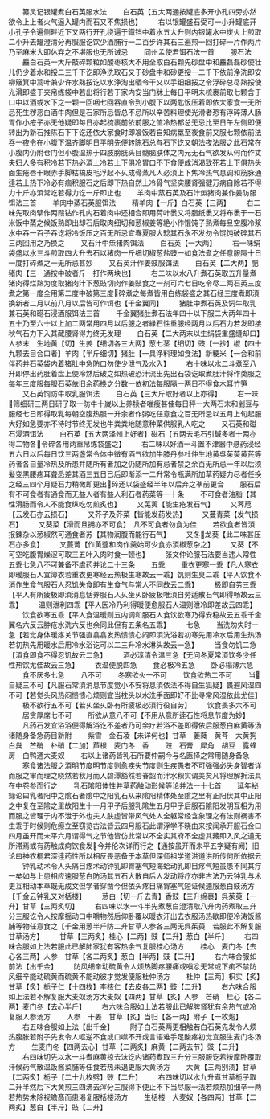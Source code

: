 <!-- { "loadSidebar": true } -->
　　纂灵记银罐煮白石英服水法
　　白石英【五大两通按罐底多开小孔四旁亦然欲令上上者火气逼入罐内而石又不焦损也】
　　右以银罐盛石受可一小升罐底开小孔子令遍侧畔近下又两行开孔绕遍于鐡铛中着水五大升则内银罐水中炭火上煎取二小升去罐澄清分再服服讫饮少酒脯行一二百步许其石三遍煎一回打碎一片作两片乃至麻米大即休弃之不堪服也无所诫忌
　　同州孟使君饵石法一首
　　服石法
　　麤白石英一大斤敲碎颗粒如酸枣核大不用全取白石颗先砂盘中和麤磊磊砂使壮儿仍少着水和挼二三千下讫即浄洗取石又于砂盘中和砂更挼一二千下依前浄洗即安柳簸箕中蒿叶兼少许水熟挼讫以水浄淘出晒令干又以手细细挼之令浮碎总尽熟挼使光滑即盛于夹帛练袋中若出将行若于家内安当门牀上每日平明未梳裹前取七颗含于口中以酒或水下之一颗一回咽七回吞直令到小腹下以两匙饭压着即依大家食一无所忌死生秽恶白酒牛肉但是石家所忌皆总不忌所以辛苦料理使光滑者恐有浮碎薄人肠胃作小疮子亦无他疑即每日亦起梳裹前依前服之值冷热都总无忌比至日午左侧即便转出为新石推陈石下下讫还依大家食时即飡饭若自知病羸至夜食前又服七颗依前法吞一夜令在小腹下温齐脚明日平明先便转陈石总与石下讫又朝法夜法服之此石常在小腹内仍附仓门但小腹温热于四肢膀胱头目髓脑肤体之内元无石气欲发从何而作丈夫妇人多有积冷若下热必湏上冷若上下俱冷胃口不下食便成消渴致死若上下俱热头面生疮唇干眼赤手脚枯槁皮毛浮起不乆成骨蒸凡人必湏上下焦冷热气息调和筋脉通逹若上热下冷必有痼积服石之后即下热自然上冷骨气坚实腰肾强徤万病自除若不得力十斤亦湏常吃若得力讫一斤即止也
　　羊肉中蒸石英及石汁缹猪肉兼作姜防服饵法三首
　　羊肉中蒸石英服饵法
　　精羊肉【一斤】白石英【三两】
　　右二味先取肉擘作两叚钻作孔内石着肉中还相合即用荷叶褁又将腊纸褁又将布褁于一石米饭中蒸之候饭熟即出却石后取肉细切和葱椒姜等絶小作馄饨子熟煮每旦空腹冷浆水中吞一百子吞讫将冷饭压之百无所忌宜春夏服大騐其石永不发勿令馄饨破碎其石三两回用之乃换之
　　又石汁中缹猪肉饵法
　　白石英【一大两】
　　右一味绢袋盛以水三斗煎取四大升去石以猪肉一斤细切椒葱盐豉一如食法煮之任意服隔十日一度打碎煮之一无所忌甚妙
　　又石英汁作姜豉服饵法
　　白石英【二大两】肥猪肉【三　通按中破者斤　打作两块也】
　　右二味以水八升煮石英取五升量煮猪肉得烂熟为度取猪肉汁下葱豉切肉作姜豉食之一剂可六七日吃令尽二两石英三度煮之第一度全用第二度中破第三度碎煮之每煮皆用白练袋盛之其石经三度煮即湏换新者二月以前八月以后皆可作饵也【千金翼同】
　　猪肚中煮石英及饲牛取乳兼石英和礠石浸酒服饵法三首
　　千金翼猪肚煮石法年四十以下服二大两年四十五十乃至六十以上加二两常用四月以后服之者縁石性重服经两月以后石力若发即接秋气石力下入其藏腰肾得力终无发理
　　白石英【二大两末以生绢袋重盛缝却口】人参末　生地黄【切】生姜【细切各三大两】葱七茎【细切】豉【一抄】椒【四十九颗去目合口者】羊肉【半斤细切】猪肚【一具浄料理如食法】新粳米【一合和前伴药并石英袋内着猪肚中急防口勿使少泄气及水入】
　　右十味以水二斗煮至八升即停出药肚着盘上使冷然后破之如热破恐汁流出先出石袋讫取煮肚汁将作羮服之每年三度服每服石英依旧余药换之分数一依初法每服隔一两日不得食木耳竹笋
　　又石英饲防牛取乳服饵法
　　白石英【三大斤取好者以上亦得】
　　右一味筛细研三两日研了取一防牛十嵗以上养犊者唯瘦甚佳每日秤一大两石末和剉豆与服经七日即得取乳每朝空腹热服一升余者作粥吃任意食之百无所忌以五月上旬起服大好如急要亦不待时节终无发也牛粪粪地随意种菜供服乳人吃之
　　又石英和磁石浸酒饵法
　　白石英【五大两泽州上好者】磁石【五两去毛石引鍼多者十两亦得二物各令碎各用两重帛练袋盛之】
　　右二味以好酒一斗置不津器中悬药浸经五六日以后每日饮三两盏常令体中微有酒气欲加牛膝丹参杜仲生地黄呉茱萸黄芪等药者各自量冷热及所患并随所有者加之仍随所加有忌者禁之余百无所忌一年以后须髪变黒腰疼耳聋悉差其酒三五日已后即渐添一二升常令瓶满所加草药疑力尽者任换之经三四个月疑石力稍微即更出碎还以袋盛经半年以后弃之凖前更合
　　服石后有不可食者有通食而无益人者有益人利石者药菜等一十条
　　不可食者油脂【其性滑肠而令人不能食纵吃勿煎炙也】
　　又芜荑【能生疮发石气】
　　又荠苨【云发石亦云损石】
　　又芥子及芥菜【皆能发药发热】
　　又蔓青菜【发气损石】
　　又葵菜【滑而且拥亦不可食】　凡不可食者勿食为佳
　　若欲食者皆湏报錬杂以葱椒然可通食者苏【其物润腹而能行石气】
　　又冬龙葵【此二味甚压石亦多食】
　　又蔓菁【作黄虀和肉作羹始可少食亦湏椒葱杂之】
　　又葵【不可空吃腹胃燥涩可取三五叶入肉时食一顿也】
　　张文仲论服石法要当违人常性五乖七急八不可兼备不虞药并论二十三条
　　五乖
　　重衣更寒一乖【凡人寒衣即暖服石人宜簿衣若重衣更寒经云热极生寒故云一乖】饥则生臭二乖【平人饮食不消作生食气服石人忍饥失食即有生食气与常人不同故云二乖】
　　极即自劳三乖【平人有所疲极即湏消息恬养服石人乆坐乆卧疲极唯湏自劳适散石气即得畅故云三乖】
　　温则泄利四乖【平人因冷乃利得暖便愈服石人温则泄冷即差故云四乖】
　　饮食欲寒五乖【平人食温暖则五内调和服石人食饮欲寒乃得安稳故云五乖千金翼名六反云肿疮水洗六反也余同此但有五条名五乖】
　　七急
　　当洗勿失时一急【若觉身体暖疼关节强直翕翕发热愦愦心闷即湏洗浴若初寒先用冷水后用生热汤若初热先用暖水后用冷水浴讫可以二三升冷水淋头故云一急】
　　当食勿饥二急【湏食即食不得忍饥故云二急】
　　酒必淳清令温三急【无问冬夏常湏饮多少任性热饮尤佳故云三急】
　　衣温便脱四急
　　食必极冷五急
　　卧必榻薄六急
　　食不厌多七急
　　八不可
　　冬寒欲火一不可
　　饮食欲热二不可
　　当自疑三不可【凡服石常湏消息节度觉小不安将息湏依法不得自生狐疑】畏避风湿四不可【若觉头风热闷愦愦心烦则宜当枕头以水洗手面即好不比寻常风湿依此尤佳】
　　极不欲行五不可【若乆坐乆卧有所疲极必湏行役自劳】
　　饮食畏多六不可
　　居贪厚席七不可
　　所欲从意八不可【不用从意所逹石性将息节度为妙】
　　凡药石发宜浴浴便得解浴讫不差者乃可余疗若浴不差即得依后服葱白麻黄等汤诸随身备急药目新附
　　紫雪　金石凌【未详何也】甘草　萎蕤　黄芩　大黄狗白粪　芒硝　朴硝【二加】芦根　麦门冬　香
　　豉　石膏　犀角　胡豆　露蜂房　白鸭通大麦奴
　　右以上诸药皆乳石所要仲嗣今与名医择之常用随身备急
　　寒食诸法服之湏明节度明节度则愈疾失节度则生疾愚者不可强强必失身智者详而服之审而理之晓然若秋月而入碧潭豁然若春韶而泮水积实谓美矣凡将理解折法具在中卷参而行之
　　乳石隂阳体性并草药触动形候等论并法一十七首
　　延年袐録论曰乳者阳中之隂石者隂中之阳乳石从来隂阳精体处至隂之里有正阳伏其中正阳之中复在至隂之里故阳生十一月甲子后服乳隂生五月甲子后服石隂阳发明互相为用而服之皆理于内不泄于外也夫人肤虚皆带风气处人全躯常经含象理之有法则祸害不生乖于时候则危瘵立至窃览古法皆云四月服石此谓浮学不晓由来按闻承开服石佥曰四月虽开而未平六月谓得气之节他皆仿此常以不全实其府不全虚其藏即入风之道无所滞焉或有药触成疴饮食发今并伦次详而行之【通按虽开而未平五字疑有阙】旧论曰神农桐君深逹药性所以相反畏恶备于本草但深师祖学道洪道洪所传何所依据云
　　钟乳动术令人头痛目疼术动钟乳即胷塞气短海蛤动乳即目疼气短虽患不同其疗一矣如与上患相应速服葱白防汤其五石大散自后人发动将疗亦非古法乃云钟乳与术更互相动本草既无成文但学者穿凿今但依头疼目痛胷塞气短证候速服葱白豉汤方【千金云钟乳又对栝楼】
　　葱白【切一斤去青】香豉【三升绵裹】呉茱萸【一升】甘草【三两炙切】
　　右四味以水一斗半先煮葱白澄清取八升内药煮取三升分三服讫令人按摩摇动口中嚼物然后仰卧覆以暖衣汗出去衣服汤热歇即便冷涛饭酱脯等物任意食之【千金用葱半斤防二升甘草人参各三两无呉茱萸　若服此不解复服甘草汤方】
　　甘草【三两炙】桂心【二两】豉【二升】葱白【半斤】
　　右四味合服如上法若服此已解肺家犹有客热余气复服桂心汤方
　　桂心　麦门冬【去心各三两】人参　甘草【各二两炙】葱白【半两】豉【二升】
　　右六味合服如前法【出千金】
　　防风细辛动硫黄令人烦热脚疼腰痛或嗔忿无常或下痢不禁防风细辛能动硫黄而硫黄不能动彼才觉发便服杜仲汤方
　　杜仲【三两】枳实【炙】甘草【炙】栀子仁【十四枚】李核仁【去皮各二两】豉【二升】
　　右六味合服如上法若不解复服大麦奴汤方大麦奴【四两】甘草【炙】人参　芒硝　桂心【各二两】麦门冬【去心半斤】
　　右六味合服如上法若服此已解脾肾犹有余热气或冷复服人参汤方
　　人参　干姜　甘草【炙】当归【各一两】附子【一枚炮】
　　右五味合服如上法【出千金】
　　附子白石英两更相触若白石英先发令人烦热腹胀若附子先发令人呕逆不食或口噤不开或言语难手足酸疼初觉宜服生麦门冬汤方
　　生麦门冬【四两去心】甘草【二两炙】麻黄【二两去节】豉【二升】
　　右四味切先以水一斗煮麻黄掠去沫讫内诸药煮取三升分三服服讫若按摩卧覆取汗候药气散温饭酱菜脯等任食若热未退更服大黄汤方
　　大黄【三两别渍】甘草【二两炙】栀子【二十九枚劈】豉【二升】
　　右四味切以水九升煮甘草栀子取二升半然后下大黄煎三四沸去滓分三服得下便止不下当尽服一法若烦热加细辛一两若热势未除视瞻髙而患渇复服栝楼汤方
　　生栝楼　大麦奴【各四两】甘草【二两炙】葱白【半斤】豉【二升】
